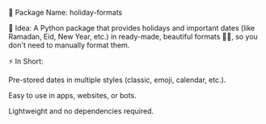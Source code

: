 📌 Package Name: holiday-formats

🎯 Idea:
A Python package that provides holidays and important dates (like Ramadan, Eid, New Year, etc.) in ready-made, beautiful formats 📅✨, so you don't need to manually format them.

⚡ In Short:

Pre-stored dates in multiple styles (classic, emoji, calendar, etc.).

Easy to use in apps, websites, or bots.

Lightweight and no dependencies required.
